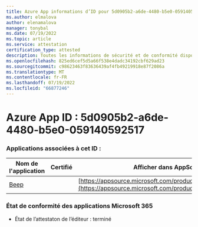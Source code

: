```yaml
---
title: Azure App informations d’ID pour 5d0905b2-a6de-4480-b5e0-059140592517
ms.author: elmalova
author: elenamalova
manager: tonybal
ms.date: 07/19/2022
ms.topic: article
ms.service: attestation
certification_type: attested
description: Toutes les informations de sécurité et de conformité disponibles pour 5d0905b2-a6de-4480-b5e0-059140592517.
ms.openlocfilehash: 825ed6cef5d5a66f538e4dadc34192cbf629ad23
ms.sourcegitcommit: c98623463f83636439af4fb49219918e87f2086a
ms.translationtype: MT
ms.contentlocale: fr-FR
ms.lasthandoff: 07/19/2022
ms.locfileid: "66877246"
---
```

# <a name="azure-app-id-5d0905b2-a6de-4480-b5e0-059140592517"></a>Azure App ID : 5d0905b2-a6de-4480-b5e0-059140592517


### <a name="apps-associated-with-this-id"></a>Applications associées à cet ID :
| **Nom de l'application** | **Certifié** | **Afficher dans AppSource** |
|--------------|---------------|-----------------------|
| [Beep](../forward/WA200004364.md) |  | [https://appsource.microsoft.com/product/office/WA200004364](https://appsource.microsoft.com/product/office/WA200004364) |

### <a name="microsoft-365-app-compliance-status"></a>État de conformité des applications Microsoft 365
- État de l’attestaton de l’éditeur : terminé
